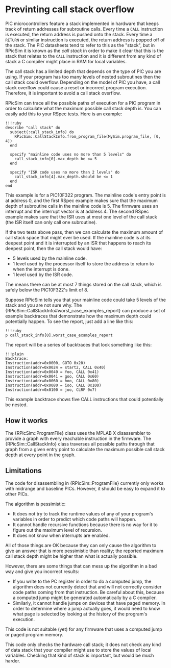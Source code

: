 Previnting call stack overflow
====

PIC microcontrollers feature a stack implemented in hardware that keeps track of return addresses for subroutine calls.
Every time a `CALL` instruction is executed, the return address is pushed onto the stack.
Every time a `RETURN` or similar instruction is executed, the return address is popped off of the stack.
The PIC datasheets tend to refer to this as the "stack", but in RPicSim it is known as the _call stack_ in order to make it clear that this is the stack that relates to the `CALL` instruction and it is different from any kind of stack a C compiler might place in RAM for local variables.

The call stack has a limited depth that depends on the type of PIC you are using.
If your program has too many levels of nested subroutines then the call stack could overflow.
Depending on the model of PIC you have, a call stack overflow could cause a reset or incorrect program execution.
Therefore, it is important to avoid a call stack overflow.

RPicSim can trace all the possible paths of execution for a PIC program in order to calculate what the maximum possible call stack depth is.  You can easily add this to your RSpec tests.  Here is an example:

    !!!ruby
    describe "call stack" do
      subject(:call_stack_info) do
        RPicSim::CallStackInfo.from_program_file(MySim.program_file, [0, 4])
      end

      specify "mainline code uses no more than 5 levels" do
        call_stack_info[0].max_depth be <= 5
      end

      specify "ISR code uses no more than 2 levels" do
        call_stack_info[4].max_depth.should be <= 1
      end
    end

This example is for a PIC10F322 program.
The mainline code's entry point is at address 0, and the first RSpec example makes sure that the maximum depth of subroutine calls in the mainline code is 5.
The firmware uses an interrupt and the interrupt vector is at address 4.
The second RSpec example makes sure that the ISR uses at most one level of the call stack (the ISR itself can only call one subroutine).

If the two tests above pass, then we can calculate the maximum amount of call stack space that might ever be used.  If the mainline code is at its deepest point and it is interrupted by an ISR that happens to reach its deepest point, then the call stack would have:

* 5 levels used by the mainline code.
* 1 level used by the processor itself to store the address to return to when the interrupt is done.
* 1 level used by the ISR code.

The means there can be at most 7 things stored on the call stack, which is safely below the PIC10F322's limit of 8.

Suppose RPicSim tells you that your mainline code could take 5 levels of the stack and you are not sure why.
The {RPicSim::CallStackInfo#worst_case_examples_report} can produce a set of example backtraces that demonstrate how the maximum depth could potentially happen.
To see the report, just add a line like this:

    !!!ruby
    p call_stack_info[0].worst_case_examples_report

The report will be a series of backtraces that look something like this:

    !!!plain
    Backtrace:
    Instruction(addr=0x0000, GOTO 0x20)
    Instruction(addr=0x0024 = start2, CALL 0x40)
    Instruction(addr=0x0040 = foo, CALL 0x41)
    Instruction(addr=0x0041 = goo, CALL 0x60)
    Instruction(addr=0x0060 = hoo, CALL 0x80)
    Instruction(addr=0x0080 = ioo, CALL 0x100)
    Instruction(addr=0x0100 = joo, CLRF 0x7)

This example backtrace shows five CALL instructions that could potentially be nested.

How it works
----

The {RPicSim::ProgramFile} class uses the MPLAB X disassembler to provide a graph with every reachable instruction in the firmware.
The {RPicSim::CallStackInfo} class traverses all possible paths through that graph from a given entry point to calculate the maximum possible call stack depth at every point in the graph.

Limitations
----

The code for disassembling in {RPicSim::ProgramFile} currently only works with midrange and baseline PICs.  However, it should be easy to expand it to other PICs.

The algorithm is pessimistic:

* It does not try to track the runtime values of any of your program's variables in order to predict which code paths will happen.
* It cannot handle recursive functions because there is no way for it to figure out the maximum level of recursion.
* It does not know when interrupts are enabled.

All of those things are OK because they can only cause the algorithm to give an answer that is more pessimistic than reality; the reported maximum call stack depth might be higher than what is actually possible.

However, there are some things that can mess up the algorithm in a bad way and give you incorrect results:

* If you write to the PC register in order to do a computed jump, the algorithm does not currently detect that and will not correctly consider code paths coming from that instruction.
  Be careful about this, because a computed jump might be generated automatically by a C compiler.
* Similarly, it cannot handle jumps on devices that have paged memory.  In order to determine where a jump actually goes, it would need to know what page is selected by looking at the history of the program's execution.

This code is not suitable (yet) for any firmware that uses a computed jump or paged program memory.
  
This code only checks the hardware call stack; it does not check any kind of data stack that your compiler might use to store the values of local variables.  Checking that kind of stack is important, but would be much harder.
